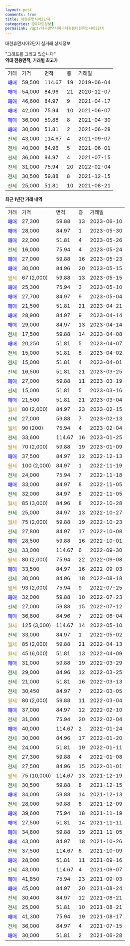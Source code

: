```yaml
---
layout: post
comments: true
title: 대현휴먼시아2단지
categories: [아파트정보]
permalink: /apt/대구광역시북구대현동대현휴먼시아2단지
---
```


대현휴먼시아2단지 실거래 상세정보

<script type="text/javascript">
  google.charts.load('current', {'packages':['line', 'corechart']});
  google.charts.setOnLoadCallback(drawChart);

  function drawChart() {
    var data = new google.visualization.DataTable();
    data.addColumn('date', '거래일');
    data.addColumn('number', "매매");
    data.addColumn('number', "전세");
    data.addColumn('number', "전매");

    data.addRows([[new Date(Date.parse("2023-06-10")), 27300, null, null], [new Date(Date.parse("2023-05-30")), 28000, null, null], [new Date(Date.parse("2023-05-26")), 22000, null, null], [new Date(Date.parse("2023-05-24")), null, 16000, null], [new Date(Date.parse("2023-05-23")), 27000, null, null], [new Date(Date.parse("2023-05-15")), 30000, null, null], [new Date(Date.parse("2023-05-15")), null, null, null], [new Date(Date.parse("2023-05-10")), 25300, null, null], [new Date(Date.parse("2023-05-04")), 27700, null, null], [new Date(Date.parse("2023-04-21")), 21500, null, null], [new Date(Date.parse("2023-04-14")), 28900, null, null], [new Date(Date.parse("2023-04-14")), 29000, null, null], [new Date(Date.parse("2023-04-08")), null, 17500, null], [new Date(Date.parse("2023-04-07")), 20250, null, null], [new Date(Date.parse("2023-04-02")), null, 15000, null], [new Date(Date.parse("2023-04-01")), null, 15000, null], [new Date(Date.parse("2023-03-25")), null, 16500, null], [new Date(Date.parse("2023-03-19")), 27000, null, null], [new Date(Date.parse("2023-03-16")), null, 15000, null], [new Date(Date.parse("2023-03-04")), 21500, null, null], [new Date(Date.parse("2023-02-15")), null, null, null], [new Date(Date.parse("2023-02-13")), null, 27000, null], [new Date(Date.parse("2023-02-04")), null, null, null], [new Date(Date.parse("2023-01-25")), null, 33600, null], [new Date(Date.parse("2023-01-09")), null, null, null], [new Date(Date.parse("2022-12-13")), 37500, null, null], [new Date(Date.parse("2022-11-19")), null, null, null], [new Date(Date.parse("2022-11-18")), null, 24000, null], [new Date(Date.parse("2022-11-05")), 33000, null, null], [new Date(Date.parse("2022-11-05")), null, 32000, null], [new Date(Date.parse("2022-10-28")), null, null, null], [new Date(Date.parse("2022-10-27")), null, 25000, null], [new Date(Date.parse("2022-10-23")), null, null, null], [new Date(Date.parse("2022-10-08")), null, 27800, null], [new Date(Date.parse("2022-10-01")), 28500, null, null], [new Date(Date.parse("2022-09-30")), null, 33000, null], [new Date(Date.parse("2022-09-08")), null, null, null], [new Date(Date.parse("2022-09-03")), 33500, null, null], [new Date(Date.parse("2022-08-18")), null, 30000, null], [new Date(Date.parse("2022-07-25")), null, null, null], [new Date(Date.parse("2022-07-23")), 32000, null, null], [new Date(Date.parse("2022-07-12")), null, 27000, null], [new Date(Date.parse("2022-06-04")), 36800, null, null], [new Date(Date.parse("2022-05-10")), null, null, null], [new Date(Date.parse("2022-05-02")), null, 33000, null], [new Date(Date.parse("2022-04-13")), null, null, null], [new Date(Date.parse("2022-04-09")), null, null, null], [new Date(Date.parse("2022-03-29")), 31000, null, null], [new Date(Date.parse("2022-03-25")), null, 29000, null], [new Date(Date.parse("2022-03-13")), null, 21000, null], [new Date(Date.parse("2022-03-05")), null, 30450, null], [new Date(Date.parse("2022-03-04")), null, null, null], [new Date(Date.parse("2022-02-10")), 37000, null, null], [new Date(Date.parse("2022-02-04")), null, 31000, null], [new Date(Date.parse("2022-01-24")), 40000, null, null], [new Date(Date.parse("2022-01-20")), null, 30000, null], [new Date(Date.parse("2022-01-11")), null, 24000, null], [new Date(Date.parse("2022-01-08")), null, 27300, null], [new Date(Date.parse("2022-01-01")), null, 27500, null], [new Date(Date.parse("2021-12-19")), null, null, null], [new Date(Date.parse("2021-12-15")), null, 30500, null], [new Date(Date.parse("2021-12-13")), 34000, null, null], [new Date(Date.parse("2021-12-09")), null, 28000, null], [new Date(Date.parse("2021-11-19")), 39600, null, null], [new Date(Date.parse("2021-11-11")), 27500, null, null], [new Date(Date.parse("2021-11-05")), 34800, null, null], [new Date(Date.parse("2021-10-26")), 43000, null, null], [new Date(Date.parse("2021-10-09")), null, 37500, null], [new Date(Date.parse("2021-09-16")), 28000, null, null], [new Date(Date.parse("2021-09-07")), null, 43000, null], [new Date(Date.parse("2021-09-03")), 41850, null, null], [new Date(Date.parse("2021-08-24")), 45000, null, null], [new Date(Date.parse("2021-08-21")), null, 30400, null], [new Date(Date.parse("2021-08-21")), null, 25000, null], [new Date(Date.parse("2021-08-17")), 41300, null, null], [new Date(Date.parse("2021-07-15")), null, 36000, null], [new Date(Date.parse("2021-06-28")), 30000, null, null]]);

    var options = {
      hAxis: {
        format: 'yyyy/MM/dd'
      },    
      lineWidth: 0,
      pointsVisible: true,    
      title: '최근 1년간 유형별 실거래가 분포',
      legend: { position: 'bottom' }
    };

    var formatter = new google.visualization.NumberFormat({pattern:'###,###'} );
    formatter.format(data, 1);
    formatter.format(data, 2);
    
    setTimeout(function() {
        var chart = new google.visualization.LineChart(document.getElementById('columnchart_material'));
        chart.draw(data, (options));
        document.getElementById('loading').style.display = 'none';
    }, 200);
  }
</script>


<div id="loading" style="z-index:20; display: block; margin-left: 0px">"그래프를 그리고 있습니다"</div>
<div id="columnchart_material" style="width: 95%; margin-left: 0px; display: block"></div>
<!-- contents start -->
<b>역대 전용면적, 거래별 최고가</b>
<table class="sortable">
    <tr>
      <td>거래</td>
      <td>가격</td>
      <td>면적</td>
      <td>층</td>
      <td>거래일</td>
    </tr>
        <tr>
          <td><a style="color: blue">매매</a></td>
          <td>59,500</td>
          <td>114.67</td>
          <td>19</td>
          <td>2019-06-04</td>
        </tr>            <tr>
          <td><a style="color: blue">매매</a></td>
          <td>54,000</td>
          <td>84.96</td>
          <td>21</td>
          <td>2020-12-07</td>
        </tr>            <tr>
          <td><a style="color: blue">매매</a></td>
          <td>46,600</td>
          <td>84.97</td>
          <td>9</td>
          <td>2021-04-17</td>
        </tr>            <tr>
          <td><a style="color: blue">매매</a></td>
          <td>42,000</td>
          <td>75.94</td>
          <td>10</td>
          <td>2021-06-07</td>
        </tr>            <tr>
          <td><a style="color: blue">매매</a></td>
          <td>36,000</td>
          <td>59.88</td>
          <td>8</td>
          <td>2021-04-30</td>
        </tr>            <tr>
          <td><a style="color: blue">매매</a></td>
          <td>30,000</td>
          <td>51.81</td>
          <td>2</td>
          <td>2021-06-28</td>
        </tr>        
        <tr>
              <td><a style="color: darkgreen">전세</a></td>
              <td>43,000</td>
              <td>114.67</td>
              <td>4</td>
              <td>2021-09-07</td>
            </tr>            <tr>
              <td><a style="color: darkgreen">전세</a></td>
              <td>40,000</td>
              <td>84.96</td>
              <td>5</td>
              <td>2021-06-01</td>
            </tr>            <tr>
              <td><a style="color: darkgreen">전세</a></td>
              <td>36,000</td>
              <td>84.97</td>
              <td>4</td>
              <td>2021-07-15</td>
            </tr>            <tr>
              <td><a style="color: darkgreen">전세</a></td>
              <td>31,000</td>
              <td>75.94</td>
              <td>20</td>
              <td>2022-02-04</td>
            </tr>            <tr>
              <td><a style="color: darkgreen">전세</a></td>
              <td>30,500</td>
              <td>59.88</td>
              <td>8</td>
              <td>2021-12-15</td>
            </tr>            <tr>
              <td><a style="color: darkgreen">전세</a></td>
              <td>25,000</td>
              <td>51.81</td>
              <td>10</td>
              <td>2021-08-21</td>
            </tr>        
    
</table>

<b>최근 1년간 거래 내역</b>

<table class="sortable">
    <tr>
      <td>거래</td>
      <td>가격</td>
      <td>면적</td>
      <td>층</td>
      <td>거래일</td>
    </tr>
    <tr>
      <td><a style="color: blue">매매</a></td>
      <td>27,300</td>
      <td>59.88</td>
      <td>13</td>
      <td>2023-06-10</td>
    </tr>          <tr>
      <td><a style="color: blue">매매</a></td>
      <td>28,000</td>
      <td>84.97</td>
      <td>1</td>
      <td>2023-05-30</td>
    </tr>          <tr>
      <td><a style="color: blue">매매</a></td>
      <td>22,000</td>
      <td>51.81</td>
      <td>4</td>
      <td>2023-05-26</td>
    </tr>          <tr>
      <td><a style="color: darkgreen">전세</a></td>
      <td>16,000</td>
      <td>75.94</td>
      <td>4</td>
      <td>2023-05-24</td>
    </tr>          <tr>
      <td><a style="color: blue">매매</a></td>
      <td>27,000</td>
      <td>59.88</td>
      <td>16</td>
      <td>2023-05-23</td>
    </tr>          <tr>
      <td><a style="color: blue">매매</a></td>
      <td>30,000</td>
      <td>84.96</td>
      <td>20</td>
      <td>2023-05-15</td>
    </tr>          <tr>
      <td><a style="color: darkgoldenrod">월세</a></td>
      <td>67 (2,000)</td>
      <td>59.88</td>
      <td>13</td>
      <td>2023-05-15</td>
    </tr>          <tr>
      <td><a style="color: blue">매매</a></td>
      <td>25,300</td>
      <td>75.94</td>
      <td>3</td>
      <td>2023-05-10</td>
    </tr>          <tr>
      <td><a style="color: blue">매매</a></td>
      <td>27,700</td>
      <td>84.97</td>
      <td>9</td>
      <td>2023-05-04</td>
    </tr>          <tr>
      <td><a style="color: blue">매매</a></td>
      <td>21,500</td>
      <td>51.81</td>
      <td>21</td>
      <td>2023-04-21</td>
    </tr>          <tr>
      <td><a style="color: blue">매매</a></td>
      <td>28,900</td>
      <td>84.97</td>
      <td>9</td>
      <td>2023-04-14</td>
    </tr>          <tr>
      <td><a style="color: blue">매매</a></td>
      <td>29,000</td>
      <td>84.97</td>
      <td>13</td>
      <td>2023-04-14</td>
    </tr>          <tr>
      <td><a style="color: darkgreen">전세</a></td>
      <td>17,500</td>
      <td>59.88</td>
      <td>14</td>
      <td>2023-04-08</td>
    </tr>          <tr>
      <td><a style="color: blue">매매</a></td>
      <td>20,250</td>
      <td>51.81</td>
      <td>5</td>
      <td>2023-04-07</td>
    </tr>          <tr>
      <td><a style="color: darkgreen">전세</a></td>
      <td>15,000</td>
      <td>51.81</td>
      <td>8</td>
      <td>2023-04-02</td>
    </tr>          <tr>
      <td><a style="color: darkgreen">전세</a></td>
      <td>15,000</td>
      <td>51.81</td>
      <td>4</td>
      <td>2023-04-01</td>
    </tr>          <tr>
      <td><a style="color: darkgreen">전세</a></td>
      <td>16,500</td>
      <td>51.81</td>
      <td>21</td>
      <td>2023-03-25</td>
    </tr>          <tr>
      <td><a style="color: blue">매매</a></td>
      <td>27,000</td>
      <td>59.88</td>
      <td>11</td>
      <td>2023-03-19</td>
    </tr>          <tr>
      <td><a style="color: darkgreen">전세</a></td>
      <td>15,000</td>
      <td>51.81</td>
      <td>5</td>
      <td>2023-03-16</td>
    </tr>          <tr>
      <td><a style="color: blue">매매</a></td>
      <td>21,500</td>
      <td>51.81</td>
      <td>21</td>
      <td>2023-03-04</td>
    </tr>          <tr>
      <td><a style="color: darkgoldenrod">월세</a></td>
      <td>80 (2,000)</td>
      <td>84.97</td>
      <td>23</td>
      <td>2023-02-15</td>
    </tr>          <tr>
      <td><a style="color: darkgreen">전세</a></td>
      <td>27,000</td>
      <td>59.88</td>
      <td>7</td>
      <td>2023-02-13</td>
    </tr>          <tr>
      <td><a style="color: darkgoldenrod">월세</a></td>
      <td>90 (200)</td>
      <td>75.94</td>
      <td>4</td>
      <td>2023-02-04</td>
    </tr>          <tr>
      <td><a style="color: darkgreen">전세</a></td>
      <td>33,600</td>
      <td>114.67</td>
      <td>16</td>
      <td>2023-01-25</td>
    </tr>          <tr>
      <td><a style="color: darkgoldenrod">월세</a></td>
      <td>70 (2,000)</td>
      <td>59.88</td>
      <td>19</td>
      <td>2023-01-09</td>
    </tr>          <tr>
      <td><a style="color: blue">매매</a></td>
      <td>37,500</td>
      <td>84.97</td>
      <td>12</td>
      <td>2022-12-13</td>
    </tr>          <tr>
      <td><a style="color: darkgoldenrod">월세</a></td>
      <td>100 (2,000)</td>
      <td>84.97</td>
      <td>1</td>
      <td>2022-11-19</td>
    </tr>          <tr>
      <td><a style="color: darkgreen">전세</a></td>
      <td>24,000</td>
      <td>75.94</td>
      <td>7</td>
      <td>2022-11-18</td>
    </tr>          <tr>
      <td><a style="color: blue">매매</a></td>
      <td>33,000</td>
      <td>84.97</td>
      <td>8</td>
      <td>2022-11-05</td>
    </tr>          <tr>
      <td><a style="color: darkgreen">전세</a></td>
      <td>32,000</td>
      <td>84.97</td>
      <td>8</td>
      <td>2022-11-05</td>
    </tr>          <tr>
      <td><a style="color: darkgoldenrod">월세</a></td>
      <td>85 (3,000)</td>
      <td>84.96</td>
      <td>8</td>
      <td>2022-10-28</td>
    </tr>          <tr>
      <td><a style="color: darkgreen">전세</a></td>
      <td>25,000</td>
      <td>84.97</td>
      <td>13</td>
      <td>2022-10-27</td>
    </tr>          <tr>
      <td><a style="color: darkgoldenrod">월세</a></td>
      <td>75 (2,000)</td>
      <td>59.88</td>
      <td>19</td>
      <td>2022-10-23</td>
    </tr>          <tr>
      <td><a style="color: darkgreen">전세</a></td>
      <td>27,800</td>
      <td>84.97</td>
      <td>17</td>
      <td>2022-10-08</td>
    </tr>          <tr>
      <td><a style="color: blue">매매</a></td>
      <td>28,500</td>
      <td>59.88</td>
      <td>16</td>
      <td>2022-10-01</td>
    </tr>          <tr>
      <td><a style="color: darkgreen">전세</a></td>
      <td>33,000</td>
      <td>114.67</td>
      <td>6</td>
      <td>2022-09-30</td>
    </tr>          <tr>
      <td><a style="color: darkgoldenrod">월세</a></td>
      <td>80 (2,000)</td>
      <td>75.94</td>
      <td>22</td>
      <td>2022-09-08</td>
    </tr>          <tr>
      <td><a style="color: blue">매매</a></td>
      <td>33,500</td>
      <td>84.97</td>
      <td>16</td>
      <td>2022-09-03</td>
    </tr>          <tr>
      <td><a style="color: darkgreen">전세</a></td>
      <td>30,000</td>
      <td>84.96</td>
      <td>18</td>
      <td>2022-08-18</td>
    </tr>          <tr>
      <td><a style="color: darkgoldenrod">월세</a></td>
      <td>93 (2,000)</td>
      <td>75.94</td>
      <td>9</td>
      <td>2022-07-25</td>
    </tr>          <tr>
      <td><a style="color: blue">매매</a></td>
      <td>32,000</td>
      <td>59.88</td>
      <td>10</td>
      <td>2022-07-23</td>
    </tr>          <tr>
      <td><a style="color: darkgreen">전세</a></td>
      <td>27,000</td>
      <td>59.88</td>
      <td>15</td>
      <td>2022-07-12</td>
    </tr>          <tr>
      <td><a style="color: blue">매매</a></td>
      <td>36,800</td>
      <td>84.96</td>
      <td>7</td>
      <td>2022-06-04</td>
    </tr>          <tr>
      <td><a style="color: darkgoldenrod">월세</a></td>
      <td>125 (3,000)</td>
      <td>114.67</td>
      <td>14</td>
      <td>2022-05-10</td>
    </tr>          <tr>
      <td><a style="color: darkgreen">전세</a></td>
      <td>33,000</td>
      <td>84.97</td>
      <td>1</td>
      <td>2022-05-02</td>
    </tr>          <tr>
      <td><a style="color: darkgoldenrod">월세</a></td>
      <td>85 (2,000)</td>
      <td>59.88</td>
      <td>21</td>
      <td>2022-04-13</td>
    </tr>          <tr>
      <td><a style="color: darkgoldenrod">월세</a></td>
      <td>45 (6,000)</td>
      <td>51.81</td>
      <td>13</td>
      <td>2022-04-09</td>
    </tr>          <tr>
      <td><a style="color: blue">매매</a></td>
      <td>31,000</td>
      <td>59.88</td>
      <td>19</td>
      <td>2022-03-29</td>
    </tr>          <tr>
      <td><a style="color: darkgreen">전세</a></td>
      <td>29,000</td>
      <td>84.96</td>
      <td>12</td>
      <td>2022-03-25</td>
    </tr>          <tr>
      <td><a style="color: darkgreen">전세</a></td>
      <td>21,000</td>
      <td>51.81</td>
      <td>16</td>
      <td>2022-03-13</td>
    </tr>          <tr>
      <td><a style="color: darkgreen">전세</a></td>
      <td>30,450</td>
      <td>84.97</td>
      <td>7</td>
      <td>2022-03-05</td>
    </tr>          <tr>
      <td><a style="color: darkgoldenrod">월세</a></td>
      <td>80 (2,000)</td>
      <td>59.88</td>
      <td>11</td>
      <td>2022-03-04</td>
    </tr>          <tr>
      <td><a style="color: blue">매매</a></td>
      <td>37,000</td>
      <td>84.97</td>
      <td>12</td>
      <td>2022-02-10</td>
    </tr>          <tr>
      <td><a style="color: darkgreen">전세</a></td>
      <td>31,000</td>
      <td>75.94</td>
      <td>20</td>
      <td>2022-02-04</td>
    </tr>          <tr>
      <td><a style="color: blue">매매</a></td>
      <td>40,000</td>
      <td>114.67</td>
      <td>2</td>
      <td>2022-01-24</td>
    </tr>          <tr>
      <td><a style="color: darkgreen">전세</a></td>
      <td>30,000</td>
      <td>84.96</td>
      <td>17</td>
      <td>2022-01-20</td>
    </tr>          <tr>
      <td><a style="color: darkgreen">전세</a></td>
      <td>24,000</td>
      <td>51.81</td>
      <td>19</td>
      <td>2022-01-11</td>
    </tr>          <tr>
      <td><a style="color: darkgreen">전세</a></td>
      <td>27,300</td>
      <td>59.88</td>
      <td>4</td>
      <td>2022-01-08</td>
    </tr>          <tr>
      <td><a style="color: darkgreen">전세</a></td>
      <td>27,500</td>
      <td>84.96</td>
      <td>15</td>
      <td>2022-01-01</td>
    </tr>          <tr>
      <td><a style="color: darkgoldenrod">월세</a></td>
      <td>75 (10,000)</td>
      <td>114.67</td>
      <td>13</td>
      <td>2021-12-19</td>
    </tr>          <tr>
      <td><a style="color: darkgreen">전세</a></td>
      <td>30,500</td>
      <td>59.88</td>
      <td>8</td>
      <td>2021-12-15</td>
    </tr>          <tr>
      <td><a style="color: blue">매매</a></td>
      <td>34,000</td>
      <td>59.88</td>
      <td>14</td>
      <td>2021-12-13</td>
    </tr>          <tr>
      <td><a style="color: darkgreen">전세</a></td>
      <td>28,000</td>
      <td>59.88</td>
      <td>8</td>
      <td>2021-12-09</td>
    </tr>          <tr>
      <td><a style="color: blue">매매</a></td>
      <td>39,600</td>
      <td>75.94</td>
      <td>18</td>
      <td>2021-11-19</td>
    </tr>          <tr>
      <td><a style="color: blue">매매</a></td>
      <td>27,500</td>
      <td>51.81</td>
      <td>14</td>
      <td>2021-11-11</td>
    </tr>          <tr>
      <td><a style="color: blue">매매</a></td>
      <td>34,800</td>
      <td>59.88</td>
      <td>19</td>
      <td>2021-11-05</td>
    </tr>          <tr>
      <td><a style="color: blue">매매</a></td>
      <td>43,000</td>
      <td>84.97</td>
      <td>18</td>
      <td>2021-10-26</td>
    </tr>          <tr>
      <td><a style="color: darkgreen">전세</a></td>
      <td>37,500</td>
      <td>114.67</td>
      <td>6</td>
      <td>2021-10-09</td>
    </tr>          <tr>
      <td><a style="color: blue">매매</a></td>
      <td>28,000</td>
      <td>51.81</td>
      <td>11</td>
      <td>2021-09-16</td>
    </tr>          <tr>
      <td><a style="color: darkgreen">전세</a></td>
      <td>43,000</td>
      <td>114.67</td>
      <td>4</td>
      <td>2021-09-07</td>
    </tr>          <tr>
      <td><a style="color: blue">매매</a></td>
      <td>41,850</td>
      <td>75.94</td>
      <td>23</td>
      <td>2021-09-03</td>
    </tr>          <tr>
      <td><a style="color: blue">매매</a></td>
      <td>45,000</td>
      <td>84.97</td>
      <td>20</td>
      <td>2021-08-24</td>
    </tr>          <tr>
      <td><a style="color: darkgreen">전세</a></td>
      <td>30,400</td>
      <td>84.97</td>
      <td>12</td>
      <td>2021-08-21</td>
    </tr>          <tr>
      <td><a style="color: darkgreen">전세</a></td>
      <td>25,000</td>
      <td>51.81</td>
      <td>10</td>
      <td>2021-08-21</td>
    </tr>          <tr>
      <td><a style="color: blue">매매</a></td>
      <td>41,300</td>
      <td>75.94</td>
      <td>19</td>
      <td>2021-08-17</td>
    </tr>          <tr>
      <td><a style="color: darkgreen">전세</a></td>
      <td>36,000</td>
      <td>84.97</td>
      <td>4</td>
      <td>2021-07-15</td>
    </tr>          <tr>
      <td><a style="color: blue">매매</a></td>
      <td>30,000</td>
      <td>51.81</td>
      <td>2</td>
      <td>2021-06-28</td>
    </tr>      </table>
<!-- contents end -->    

